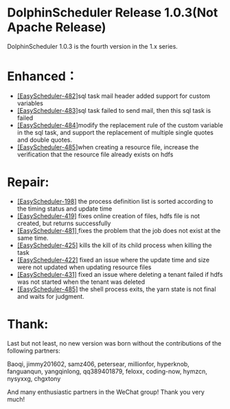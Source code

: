 DolphinScheduler Release 1.0.3(Not Apache Release)
===
DolphinScheduler 1.0.3 is the fourth version in the 1.x series.

Enhanced：
===
-  [[EasyScheduler-482]](https://github.com/analysys/EasyScheduler/issues/482)sql task mail header added support for custom variables
-  [[EasyScheduler-483]](https://github.com/analysys/EasyScheduler/issues/483)sql task failed to send mail, then this sql task is failed
-  [[EasyScheduler-484]](https://github.com/analysys/EasyScheduler/issues/484)modify the replacement rule of the custom variable in the sql task, and support the replacement of multiple single quotes and double quotes.
-   [[EasyScheduler-485]](https://github.com/analysys/EasyScheduler/issues/485)when creating a resource file, increase the verification that the resource file already exists on hdfs

Repair:
===
-  [[EasyScheduler-198]](https://github.com/analysys/EasyScheduler/issues/198) the process definition list is sorted according to the timing status and update time
-  [[EasyScheduler-419]](https://github.com/analysys/EasyScheduler/issues/419)  fixes online creation of files, hdfs file is not created, but returns successfully
-  [[EasyScheduler-481] ](https://github.com/analysys/EasyScheduler/issues/481)fixes the problem that the job does not exist at the same time.
-  [[EasyScheduler-425]](https://github.com/analysys/EasyScheduler/issues/425) kills the kill of its child process when killing the task
-  [[EasyScheduler-422]](https://github.com/analysys/EasyScheduler/issues/422) fixed an issue where the update time and size were not updated when updating resource files
-  [[EasyScheduler-431]](https://github.com/analysys/EasyScheduler/issues/431) fixed an issue where deleting a tenant failed if hdfs was not started when the tenant was deleted
-  [[EasyScheduler-485]](https://github.com/analysys/EasyScheduler/issues/486) the shell process exits, the yarn state is not final and waits for judgment.

Thank:
===
Last but not least, no new version was born without the contributions of the following partners:

Baoqi, jimmy201602, samz406, petersear, millionfor, hyperknob, fanguanqun, yangqinlong, qq389401879, 
feloxx, coding-now, hymzcn, nysyxxg, chgxtony 

And many enthusiastic partners in the WeChat group! Thank you very much!


